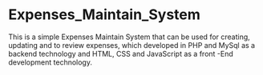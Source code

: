 # Expenses_Maintain_System
This is a simple Expenses Maintain System that can be used for creating, updating and to review expenses, which developed in PHP and MySql as a backend technology and HTML, CSS and JavaScript as a front -End development technology.  
